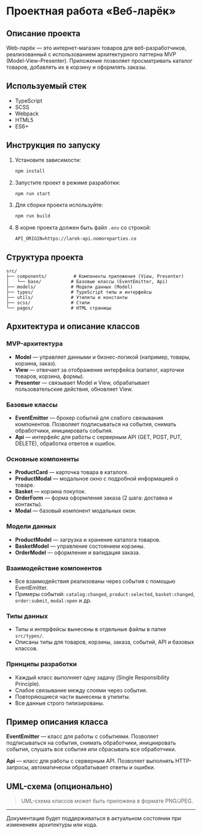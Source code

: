 # Проектная работа «Веб-ларёк»

## Описание проекта

Web-ларёк — это интернет-магазин товаров для веб-разработчиков, реализованный с использованием архитектурного паттерна MVP (Model-View-Presenter). Приложение позволяет просматривать каталог товаров, добавлять их в корзину и оформлять заказы.

## Используемый стек
- TypeScript
- SCSS
- Webpack
- HTML5
- ES6+

## Инструкция по запуску

1. Установите зависимости:
   ```bash
   npm install
   ```
2. Запустите проект в режиме разработки:
   ```bash
   npm run start
   ```
3. Для сборки проекта используйте:
   ```bash
   npm run build
   ```
4. В корне проекта должен быть файл `.env` со строкой:
   ```
   API_ORIGIN=https://larek-api.nomoreparties.co
   ```

## Структура проекта

```
src/
├── components/          # Компоненты приложения (View, Presenter)
│   └── base/           # Базовые классы (EventEmitter, Api)
├── models/             # Модели данных (Model)
├── types/              # TypeScript типы и интерфейсы
├── utils/              # Утилиты и константы
├── scss/               # Стили
└── pages/              # HTML страницы
```

## Архитектура и описание классов

### MVP-архитектура
- **Model** — управляет данными и бизнес-логикой (например, товары, корзина, заказ).
- **View** — отвечает за отображение интерфейса (каталог, карточки товаров, корзина, формы).
- **Presenter** — связывает Model и View, обрабатывает пользовательские действия, обновляет View.

### Базовые классы
- **EventEmitter** — брокер событий для слабого связывания компонентов. Позволяет подписываться на события, снимать обработчики, инициировать события.
- **Api** — интерфейс для работы с серверным API (GET, POST, PUT, DELETE), обработка ответов и ошибок.

### Основные компоненты
- **ProductCard** — карточка товара в каталоге.
- **ProductModal** — модальное окно с подробной информацией о товаре.
- **Basket** — корзина покупок.
- **OrderForm** — форма оформления заказа (2 шага: доставка и контакты).
- **Modal** — базовый компонент модальных окон.

### Модели данных
- **ProductModel** — загрузка и хранение каталога товаров.
- **BasketModel** — управление состоянием корзины.
- **OrderModel** — оформление и валидация заказа.

### Взаимодействие компонентов
- Все взаимодействия реализованы через события с помощью EventEmitter.
- Примеры событий: `catalog:changed`, `product:selected`, `basket:changed`, `order:submit`, `modal:open` и др.

### Типы данных
- Типы и интерфейсы вынесены в отдельные файлы в папке `src/types/`.
- Описаны типы для товаров, корзины, заказа, событий, API и базовых классов.

### Принципы разработки
- Каждый класс выполняет одну задачу (Single Responsibility Principle).
- Слабое связывание между слоями через события.
- Повторяющиеся части вынесены в утилиты.
- Все данные строго типизированы.

## Пример описания класса

**EventEmitter** — класс для работы с событиями. Позволяет подписываться на события, снимать обработчики, инициировать события, слушать все события или сбрасывать все обработчики.

**Api** — класс для работы с серверным API. Позволяет выполнять HTTP-запросы, автоматически обрабатывает ответы и ошибки.

## UML-схема (опционально)

> UML-схема классов может быть приложена в формате PNG/JPEG.

---

Документация будет поддерживаться в актуальном состоянии при изменениях архитектуры или кода.
